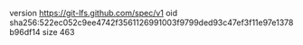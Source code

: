 version https://git-lfs.github.com/spec/v1
oid sha256:522ec052c9ee4742f3561126991003f9799ded93c47ef3f11e97e1378b96df14
size 463
